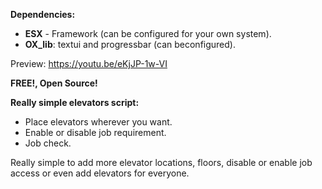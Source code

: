 **Dependencies:**

* **ESX** - Framework (can be configured for your own system).
* **OX_lib**: textui and progressbar (can beconfigured).

Preview: https://youtu.be/eKjJP-1w-VI

**FREE!, Open Source!**

**Really simple elevators script:**
* Place elevators wherever you want.
* Enable or disable job requirement.
* Job check.

Really simple to add more elevator locations, floors, disable or enable job access or even add elevators for everyone.
